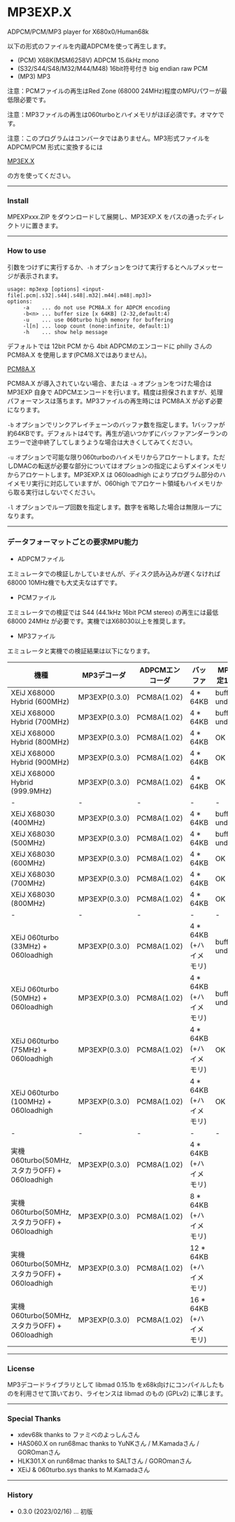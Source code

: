 # MP3EXP.X
ADPCM/PCM/MP3 player for X680x0/Human68k

以下の形式のファイルを内蔵ADPCMを使って再生します。

 - (PCM) X68K(MSM6258V) ADPCM 15.6kHz mono
 - (S32/S44/S48/M32/M44/M48) 16bit符号付き big endian raw PCM
 - (MP3) MP3

注意：PCMファイルの再生はRed Zone (68000 24MHz)程度のMPUパワーが最低限必要です。

注意：MP3ファイルの再生は060turboとハイメモリがほぼ必須です。オマケです。

注意：このプログラムはコンバータではありません。MP3形式ファイルを ADPCM/PCM 形式に変換するには

[MP3EX.X](https://github.com/tantanGH/mp3ex)

の方を使ってください。

---

### Install

MPEXPxxx.ZIP をダウンロードして展開し、MP3EXP.X をパスの通ったディレクトリに置きます。

---

### How to use

引数をつけずに実行するか、`-h` オプションをつけて実行するとヘルプメッセージが表示されます。

    usage: mp3exp [options] <input-file[.pcm|.s32|.s44|.s48|.m32|.m44|.m48|.mp3]>
    options:
         -a    ... do not use PCM8A.X for ADPCM encoding
         -b<n> ... buffer size [x 64KB] (2-32,default:4)
         -u    ... use 060turbo high memory for buffering
         -l[n] ... loop count (none:infinite, default:1)
         -h    ... show help message

デフォルトでは 12bit PCM から 4bit ADPCMのエンコードに philly さんの PCM8A.X を使用します(PCM8.Xではありません)。

[PCM8A.X](http://retropc.net/x68000/software/sound/adpcm/pcm8a/)

PCM8A.X が導入されていない場合、または `-a` オプションをつけた場合は MP3EXP 自身で ADPCMエンコードを行います。精度は担保されますが、処理パフォーマンスは落ちます。MP3ファイルの再生時には PCM8A.X が必ず必要になります。

`-b` オプションでリンクアレイチェーンのバッファ数を指定します。1バッファが約64KBです。デフォルトは4です。再生が追いつかずにバッファアンダーランのエラーで途中終了してしまうような場合は大きくしてみてください。

`-u` オプションで可能な限り060turboのハイメモリからアロケートします。ただしDMACの転送が必要な部分についてはオプションの指定によらずメインメモリからアロケートします。MP3EXP.X は 060loadhigh によりプログラム部分のハイメモリ実行に対応していますが、060high でアロケート領域もハイメモリから取る実行はしないでください。

`-l` オプションでループ回数を指定します。数字を省略した場合は無限ループになります。

---

### データフォーマットごとの要求MPU能力

* ADPCMファイル

エミュレータでの検証しかしていませんが、ディスク読み込みが遅くなければ 68000 10MHz機でも大丈夫なはずです。

* PCMファイル

エミュレータでの検証では S44 (44.1kHz 16bit PCM stereo) の再生には最低 68000 24MHz が必要です。実機ではX68030以上を推奨します。

* MP3ファイル

エミュレータと実機での検証結果は以下になります。

機種|MP3デコーダ|ADPCMエンコーダ|バッファ|MP3(固定128k)|MP3(固定256k)|MP3(VBR約256k)
-|-|-|-|-|-|-
XEiJ X68000 Hybrid (600MHz)|MP3EXP(0.3.0)|PCM8A(1.02)|4 * 64KB|buffer underrun|buffer underrun|buffer underrun
XEiJ X68000 Hybrid (700MHz)|MP3EXP(0.3.0)|PCM8A(1.02)|4 * 64KB|buffer underrun|buffer underrun|buffer underrun
XEiJ X68000 Hybrid (800MHz)|MP3EXP(0.3.0)|PCM8A(1.02)|4 * 64KB|OK|buffer underrun|buffer underrun
XEiJ X68000 Hybrid (900MHz)|MP3EXP(0.3.0)|PCM8A(1.02)|4 * 64KB|OK|OK|OK
XEiJ X68000 Hybrid (999.9MHz)|MP3EXP(0.3.0)|PCM8A(1.02)|4 * 64KB|OK|OK|OK
-|-|-|-|-|-|-
XEiJ X68030 (400MHz)|MP3EXP(0.3.0)|PCM8A(1.02)|4 * 64KB|buffer underrun|buffer underrun|buffer underrun
XEiJ X68030 (500MHz)|MP3EXP(0.3.0)|PCM8A(1.02)|4 * 64KB|buffer underrun|buffer underrun|buffer underrun
XEiJ X68030 (600MHz)|MP3EXP(0.3.0)|PCM8A(1.02)|4 * 64KB|OK|buffer underrun|buffer underrun
XEiJ X68030 (700MHz)|MP3EXP(0.3.0)|PCM8A(1.02)|4 * 64KB|OK|OK|OK
XEiJ X68030 (800MHz)|MP3EXP(0.3.0)|PCM8A(1.02)|4 * 64KB|OK|OK|OK
-|-|-|-|-|-|-
XEiJ 060turbo (33MHz) + 060loadhigh|MP3EXP(0.3.0)|PCM8A(1.02)|4 * 64KB (+ハイメモリ)|buffer underrun|buffer underrun|buffer underrun
XEiJ 060turbo (50MHz) + 060loadhigh|MP3EXP(0.3.0)|PCM8A(1.02)|4 * 64KB (+ハイメモリ)|buffer underrun|buffer underrun|buffer underrun
XEiJ 060turbo (75MHz) + 060loadhigh|MP3EXP(0.3.0)|PCM8A(1.02)|4 * 64KB (+ハイメモリ)|OK|OK|OK
XEiJ 060turbo (100MHz) + 060loadhigh|MP3EXP(0.3.0)|PCM8A(1.02)|4 * 64KB (+ハイメモリ)|OK|OK|OK
-|-|-|-|-|-|-
実機 060turbo(50MHz,スタカラOFF) + 060loadhigh|MP3EXP(0.3.0)|PCM8A(1.02)|4 * 64KB (+ハイメモリ)			
実機 060turbo(50MHz,スタカラOFF) + 060loadhigh|MP3EXP(0.3.0)|PCM8A(1.02)|8 * 64KB (+ハイメモリ)			
実機 060turbo(50MHz,スタカラOFF) + 060loadhigh|MP3EXP(0.3.0)|PCM8A(1.02)|12 * 64KB (+ハイメモリ)			
実機 060turbo(50MHz,スタカラOFF) + 060loadhigh|MP3EXP(0.3.0)|PCM8A(1.02)|16 * 64KB (+ハイメモリ)			

---

### License

MP3デコードライブラリとして libmad 0.15.1b をx68k向けにコンパイルしたものを利用させて頂いており、ライセンスは libmad のもの (GPLv2) に準じます。

---

### Special Thanks

* xdev68k thanks to ファミべのよっしんさん
* HAS060.X on run68mac thanks to YuNKさん / M.Kamadaさん / GOROmanさん
* HLK301.X on run68mac thanks to SALTさん / GOROmanさん
* XEiJ & 060turbo.sys thanks to M.Kamadaさん

---

### History

* 0.3.0 (2023/02/16) ... 初版